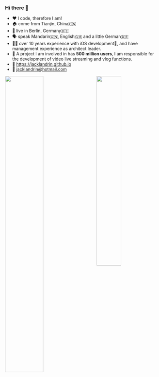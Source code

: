 ### Hi there 👋


* ❤️ I code, therefore I am!
* 🏠 come from Tianjin, China🇨🇳
* 📍 live in Berlin, Germany🇩🇪
* 🗣 speak Mandarin🇨🇳, English🇬🇧 and a little German🇩🇪
* 👨‍💻 over 10 years experience with iOS development📱, and have management experience as architect leader.
* 👥 A project I am involved in has **500 million users**, I am responsible for the development of video live streaming and vlog functions.
* 📝 https://jacklandrin.github.io
* 📧 jacklandrin@hotmail.com

<img align="left" src='https://github-readme-stats.vercel.app/api?username=jacklandrin&show_icons=true&icon_color=FFAC46&title_color=FFAC46&text_color=718096&bg_color=ffffff&hide_title=false' width="50%"/>

<img align="right" src="https://github-readme-stats.vercel.app/api/top-langs/?username=jacklandrin&hide=CSS,shell" width="40%"/>
